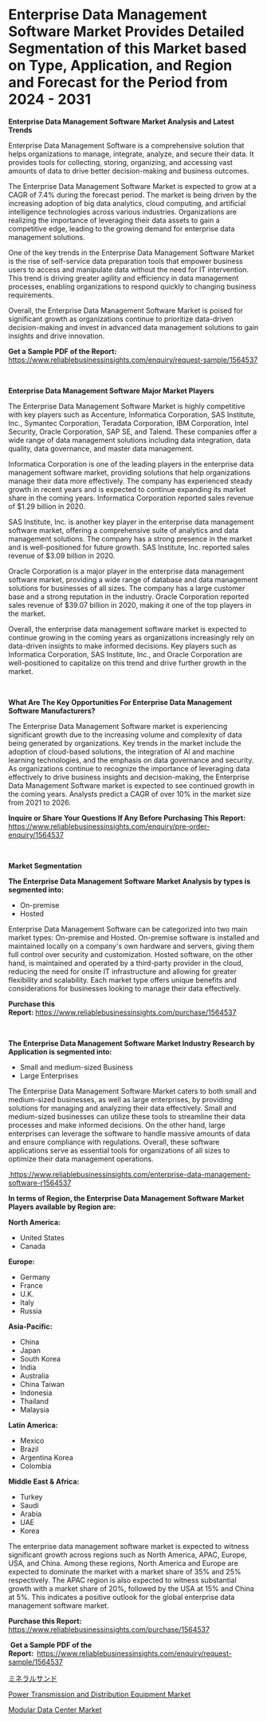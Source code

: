 <p><h1>Enterprise Data Management Software Market Provides Detailed Segmentation of this Market based on Type, Application, and Region and Forecast for the Period from 2024 - 2031</h1></p><p><strong>Enterprise Data Management Software Market Analysis and Latest Trends</strong></p>
<p><p>Enterprise Data Management Software is a comprehensive solution that helps organizations to manage, integrate, analyze, and secure their data. It provides tools for collecting, storing, organizing, and accessing vast amounts of data to drive better decision-making and business outcomes.</p><p>The Enterprise Data Management Software Market is expected to grow at a CAGR of 7.4% during the forecast period. The market is being driven by the increasing adoption of big data analytics, cloud computing, and artificial intelligence technologies across various industries. Organizations are realizing the importance of leveraging their data assets to gain a competitive edge, leading to the growing demand for enterprise data management solutions.</p><p>One of the key trends in the Enterprise Data Management Software Market is the rise of self-service data preparation tools that empower business users to access and manipulate data without the need for IT intervention. This trend is driving greater agility and efficiency in data management processes, enabling organizations to respond quickly to changing business requirements.</p><p>Overall, the Enterprise Data Management Software Market is poised for significant growth as organizations continue to prioritize data-driven decision-making and invest in advanced data management solutions to gain insights and drive innovation.</p></p>
<p><strong>Get a Sample PDF of the Report:&nbsp;</strong> <a href="https://www.reliablebusinessinsights.com/enquiry/request-sample/1564537">https://www.reliablebusinessinsights.com/enquiry/request-sample/1564537</a></p>
<p>&nbsp;</p>
<p><strong>Enterprise Data Management Software Major Market Players</strong></p>
<p><p>The Enterprise Data Management Software Market is highly competitive with key players such as Accenture, Informatica Corporation, SAS Institute, Inc., Symantec Corporation, Teradata Corporation, IBM Corporation, Intel Security, Oracle Corporation, SAP SE, and Talend. These companies offer a wide range of data management solutions including data integration, data quality, data governance, and master data management.</p><p>Informatica Corporation is one of the leading players in the enterprise data management software market, providing solutions that help organizations manage their data more effectively. The company has experienced steady growth in recent years and is expected to continue expanding its market share in the coming years. Informatica Corporation reported sales revenue of $1.29 billion in 2020.</p><p>SAS Institute, Inc. is another key player in the enterprise data management software market, offering a comprehensive suite of analytics and data management solutions. The company has a strong presence in the market and is well-positioned for future growth. SAS Institute, Inc. reported sales revenue of $3.09 billion in 2020.</p><p>Oracle Corporation is a major player in the enterprise data management software market, providing a wide range of database and data management solutions for businesses of all sizes. The company has a large customer base and a strong reputation in the industry. Oracle Corporation reported sales revenue of $39.07 billion in 2020, making it one of the top players in the market.</p><p>Overall, the enterprise data management software market is expected to continue growing in the coming years as organizations increasingly rely on data-driven insights to make informed decisions. Key players such as Informatica Corporation, SAS Institute, Inc., and Oracle Corporation are well-positioned to capitalize on this trend and drive further growth in the market.</p></p>
<p>&nbsp;</p>
<p><strong>What Are The Key Opportunities For Enterprise Data Management Software Manufacturers?</strong></p>
<p><p>The Enterprise Data Management Software market is experiencing significant growth due to the increasing volume and complexity of data being generated by organizations. Key trends in the market include the adoption of cloud-based solutions, the integration of AI and machine learning technologies, and the emphasis on data governance and security. As organizations continue to recognize the importance of leveraging data effectively to drive business insights and decision-making, the Enterprise Data Management Software market is expected to see continued growth in the coming years. Analysts predict a CAGR of over 10% in the market size from 2021 to 2026.</p></p>
<p><strong>Inquire or Share Your Questions If Any Before Purchasing This Report:</strong> <a href="https://www.reliablebusinessinsights.com/enquiry/pre-order-enquiry/1564537">https://www.reliablebusinessinsights.com/enquiry/pre-order-enquiry/1564537</a></p>
<p>&nbsp;</p>
<p><strong>Market Segmentation</strong></p>
<p><strong>The Enterprise Data Management Software Market Analysis by types is segmented into:</strong></p>
<p><ul><li>On-premise</li><li>Hosted</li></ul></p>
<p><p>Enterprise Data Management Software can be categorized into two main market types: On-premise and Hosted. On-premise software is installed and maintained locally on a company's own hardware and servers, giving them full control over security and customization. Hosted software, on the other hand, is maintained and operated by a third-party provider in the cloud, reducing the need for onsite IT infrastructure and allowing for greater flexibility and scalability. Each market type offers unique benefits and considerations for businesses looking to manage their data effectively.</p></p>
<p><strong>Purchase this Report:&nbsp;</strong><a href="https://www.reliablebusinessinsights.com/purchase/1564537">https://www.reliablebusinessinsights.com/purchase/1564537</a></p>
<p>&nbsp;</p>
<p><strong>The Enterprise Data Management Software Market Industry Research by Application is segmented into:</strong></p>
<p><ul><li>Small and medium-sized Business</li><li>Large Enterprises</li></ul></p>
<p><p>The Enterprise Data Management Software Market caters to both small and medium-sized businesses, as well as large enterprises, by providing solutions for managing and analyzing their data effectively. Small and medium-sized businesses can utilize these tools to streamline their data processes and make informed decisions. On the other hand, large enterprises can leverage the software to handle massive amounts of data and ensure compliance with regulations. Overall, these software applications serve as essential tools for organizations of all sizes to optimize their data management operations.</p></p>
<p><a href="https://www.reliablebusinessinsights.com/enterprise-data-management-software-r1564537">&nbsp;https://www.reliablebusinessinsights.com/enterprise-data-management-software-r1564537</a></p>
<p><strong>In terms of Region, the Enterprise Data Management Software Market Players available by Region are:</strong></p>
<p>
    <p> <strong> North America: </strong>
        <ul>
            <li>United States</li>
            <li>Canada</li>
        </ul>
        </p> 
    <p> <strong> Europe: </strong>
        <ul>
            <li>Germany</li>
            <li>France</li>
            <li>U.K.</li>
            <li>Italy</li>
            <li>Russia</li>
        </ul>
        </p> 
    <p> <strong> Asia-Pacific: </strong>
        <ul>
            <li>China</li>
            <li>Japan</li>
            <li>South Korea</li>
            <li>India</li>
            <li>Australia</li>
            <li>China Taiwan</li>
            <li>Indonesia</li>
            <li>Thailand</li>
            <li>Malaysia</li>
        </ul>
        </p> 
    <p> <strong> Latin America: </strong>
        <ul>
            <li>Mexico</li>
            <li>Brazil</li>
            <li>Argentina Korea</li>
            <li>Colombia</li>
        </ul>
        </p> 
    <p> <strong> Middle East & Africa: </strong>
        <ul>
            <li>Turkey</li>
            <li>Saudi</li>
            <li>Arabia</li>
            <li>UAE</li>
            <li>Korea</li>
        </ul>
    </p>
    </p>
<p><p>The enterprise data management software market is expected to witness significant growth across regions such as North America, APAC, Europe, USA, and China. Among these regions, North America and Europe are expected to dominate the market with a market share of 35% and 25% respectively. The APAC region is also expected to witness substantial growth with a market share of 20%, followed by the USA at 15% and China at 5%. This indicates a positive outlook for the global enterprise data management software market.</p></p>
<p><strong>Purchase this Report: </strong><a href="https://www.reliablebusinessinsights.com/purchase/1564537">https://www.reliablebusinessinsights.com/purchase/1564537</a></p>
<p>&nbsp;<strong>Get a Sample PDF of the Report:&nbsp;&nbsp;</strong><a href="https://www.reliablebusinessinsights.com/enquiry/request-sample/1564537">https://www.reliablebusinessinsights.com/enquiry/request-sample/1564537</a></p>
<p><strong></strong></p>
<p><p><a href="https://medium.com/@deonboer2023/2024%E5%B9%B4%E3%81%8B%E3%82%892031%E5%B9%B4%E3%81%BE%E3%81%A7%E3%81%AE%E6%88%90%E9%95%B7%E7%8E%878-8-%E3%82%92%E3%82%82%E3%81%A4%E9%89%B1%E7%A0%82%E5%B8%82%E5%A0%B4%E3%81%AE%E8%A6%8F%E6%A8%A1%E3%81%AB%E9%96%A2%E3%81%99%E3%82%8B%E6%B4%9E%E5%AF%9F-7880dd510561">ミネラルサンド</a></p><p><a href="https://github.com/dx0328/Market-Research-Report-List-4/blob/main/power-transmission-and-distribution-equipment-market.md">Power Transmission and Distribution Equipment Market</a></p><p><a href="https://github.com/Glendatilghmankmgz0rbhwpy/Market-Research-Report-List-4/blob/main/modular-data-center-market.md">Modular Data Center Market</a></p></p>